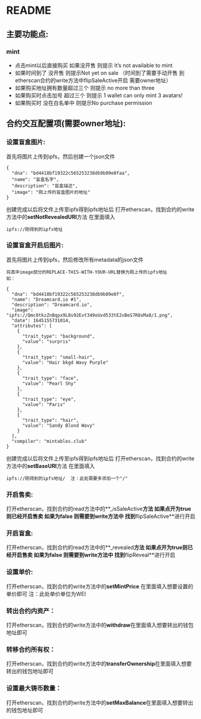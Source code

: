 # README

## 主要功能点:

### mint

- 点击mint以后直接购买 如果没开售 则提示 It’s not available to mint
- 如果时间到了 没开售 则提示Not yet on sale （时间到了需要手动开售 到etherscan合约的write方法中flipSaleActive开启 需要owner地址）
- 如果购买地址拥有数量超过三个 则提示 no more than three
- 如果购买时点击加号 超过三个 则提示 1 wallet can only mint 3 avatars!
- 如果购买时 没在白名单中 则提示No purchase permission

## 合约交互配置项(需要owner地址):

### 设置盲盒图片:

首先将图片上传到ipfs，然后创建一个json文件

```
{
  "dna": "bd4418bf19322c565253238db9b09e0faa",
  "name": "盲盒名字",
  "description": "盲盒描述",
  "image": "刚上传的盲盒图片的地址"
}
```

创建完成以后将文件上传至ipfs得到ipfs地址后 打开etherscan，找到合约的write方法中的**setNotRevealedURI**方法 在里面填入 

```
ipfs://刚得到的ipfs地址
```

### 设置盲盒开启后图片:

首先将图片上传到ipfs，然后修改所有metadata的json文件

```
将其中image部分的REPLACE-THIS-WITH-YOUR-URL替换为刚上传的ipfs地址
如：

{
  "dna": "bd4418bf19322c565253238db9b09e0f",
  "name": "Dreamcard.io #1",
  "description": "Dreamcard.io",
  "image": "ipfs://Qmc8tkzZnBqpx9L8s92Evt349oUvd533tE2vBeS7R8xMa8/1.png",
  "date": 1645155731014,
  "attributes": [
    {
      "trait_type": "background",
      "value": "surpris"
    },
    {
      "trait_type": "small-hair",
      "value": "Hair bkgd Wavy Purple"
    },
    {
      "trait_type": "face",
      "value": "Pearl Shy"
    },
    {
      "trait_type": "eye",
      "value": "Paris"
    },
    {
      "trait_type": "hair",
      "value": "Sandy Blond Wavy"
    }
  ],
  "compiler": "mintables.club"
}
```

创建完成以后将文件上传至ipfs得到ipfs地址后 打开etherscan，找到合约的write方法中的**setBaseURl**方法 在里面填入 

```
ipfs://刚得到的ipfs地址/  注：此处需要多添加一个"/"
```

### 开启售卖:

打开etherscan，找到合约的read方法中的**_isSaleActive**方法 如果点开为true则已经开启售卖 如果为false 则需要到write方法中 找到**flipSaleActive**进行开启 

### 开启盲盒:

打开etherscan，找到合约的read方法中的**_revealed**方法 如果点开为true则已经开启售卖 如果为false 则需要到write方法中 找到**flipReveal**进行开启 

### 设置单价:

打开etherscan，找到合约的write方法中的**setMintPrice** 在里面填入想要设置的单价即可  注：此处单价单位为WEI

### 转出合约内资产：

打开etherscan，找到合约的write方法中的**withdraw**在里面填入想要转出的钱包地址即可  

### 转移合约所有权：

打开etherscan，找到合约的write方法中的**transferOwnership**在里面填入想要转出的钱包地址即可  

### 设置最大铸币数量：

打开etherscan，找到合约的write方法中的**setMaxBalance**在里面填入想要转出的钱包地址即可  

### 
